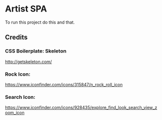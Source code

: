 # Artist SPA

To run this project do this and that.

## Credits

### CSS Boilerplate: Skeleton
http://getskeleton.com/


### Rock Icon: 
https://www.iconfinder.com/icons/315847/n_rock_roll_icon

### Search Icon:
https://www.iconfinder.com/icons/928435/explore_find_look_search_view_zoom_icon
